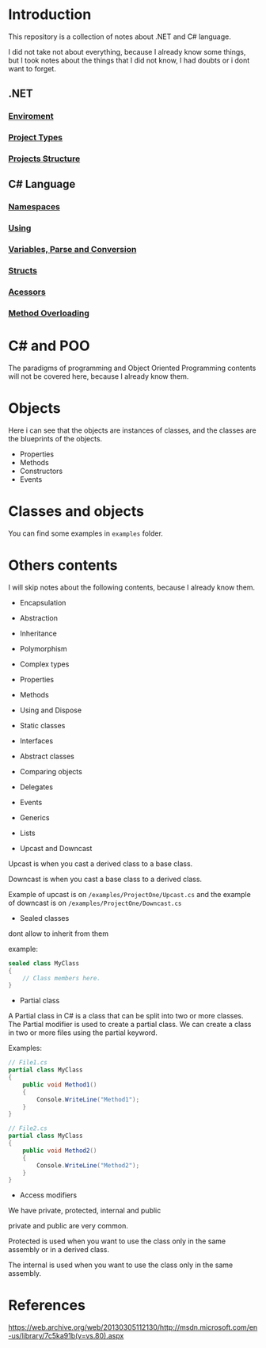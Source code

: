 # Introduction

This repository is a collection of notes about .NET and C# language.

I did not take not about everything, because I already know some things, but I took notes about the things that I did not know, I had doubts or i dont want to forget.



## .NET

### [Enviroment](./NET/enviroment.md)
### [Project Types](./NET/projects_types.md)
### [Projects Structure](./NET/projects_structure.md)

## C# Language

### [Namespaces](./csharp/namespace.md)
### [Using](./csharp/using.md)
### [Variables, Parse and Conversion](./csharp/variables.md)
### [Structs](./csharp/structs.md)
### [Acessors](./csharp/acessors.md)
### [Method Overloading](./csharp/method_overloading.md.md)

# C# and POO

The paradigms of programming and Object Oriented Programming contents will not be covered here, because I already know them.

# Objects

Here i can see that the objects are instances of classes, and the classes are the blueprints of the objects.

- Properties
- Methods
- Constructors
- Events

# Classes and objects

You can find some examples in `examples` folder.

# Others contents

I will skip notes about the following contents, because I already know them.

- Encapsulation
- Abstraction
- Inheritance
- Polymorphism



- Complex types
- Properties
- Methods
- Using and Dispose
- Static classes
- Interfaces
- Abstract classes
- Comparing objects
- Delegates
- Events
- Generics
- Lists

- Upcast and Downcast

Upcast is when you cast a derived class to a base class.

Downcast is when you cast a base class to a derived class.

Example of upcast is on `/examples/ProjectOne/Upcast.cs` and the example of downcast is on `/examples/ProjectOne/Downcast.cs`


- Sealed classes

dont allow to inherit from them

example:

```csharp
sealed class MyClass
{
    // Class members here.
}
```

- Partial class

A Partial class in C# is a class that can be split into two or more classes. The Partial modifier is used to create a partial class. We can create a class in two or more files using the partial keyword.

Examples:

```csharp
// File1.cs
partial class MyClass
{
    public void Method1()
    {
        Console.WriteLine("Method1");
    }
}

// File2.cs
partial class MyClass
{
    public void Method2()
    {
        Console.WriteLine("Method2");
    }
}
```

- Access modifiers

We have private, protected, internal and public

private and public are very common.

Protected is used when you want to use the class only in the same assembly or in a derived class.

The internal is used when you want to use the class only in the same assembly.

# References

https://web.archive.org/web/20130305112130/http://msdn.microsoft.com/en-us/library/7c5ka91b(v=vs.80).aspx
